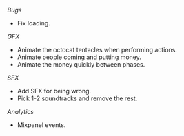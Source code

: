*Bugs*
- Fix loading.

*GFX*
- Animate the octocat tentacles when performing actions.
- Animate people coming and putting money.
- Animate the money quickly between phases.

*SFX*
- Add SFX for being wrong.
- Pick 1-2 soundtracks and remove the rest.

*Analytics*
- Mixpanel events.
